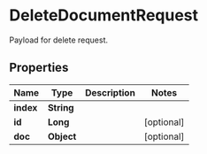 

# DeleteDocumentRequest

Payload for delete request.
## Properties

Name | Type | Description | Notes
------------ | ------------- | ------------- | -------------
**index** | **String** |  | 
**id** | **Long** |  |  [optional]
**doc** | **Object** |  |  [optional]



